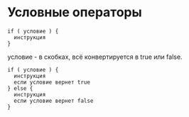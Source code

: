 # Условные операторы

    if ( условие ) {
      инструкция
    }

условие - в скобках, всё конвертируется в true или false.

    if ( условие ) {
      инструкция
      если условие вернет true
    } else {
      инструкция
      если условие вернет false
    }
